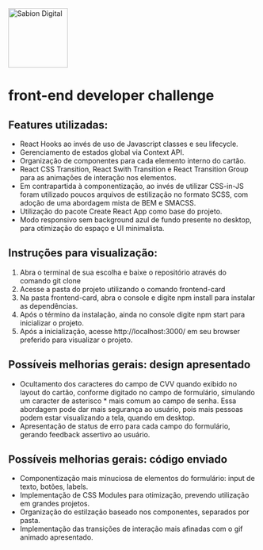 <a href="http://sabion.com.br">
    <img src="https://avatars2.githubusercontent.com/u/26559852?s=200&v=4" alt="Sabion Digital" width="120"/>
</a>

# front-end developer challenge

## Features utilizadas:

- React Hooks ao invés de uso de Javascript classes e seu lifecycle.
- Gerenciamento de estados global via Context API.
- Organização de componentes para cada elemento interno do cartão.
- React CSS Transition, React Swith Transition e React Transition Group para as animações de interação nos elementos.
- Em contrapartida à componentização, ao invés de utilizar CSS-in-JS foram utilizado poucos arquivos de estilização no formato SCSS, com adoção de uma abordagem mista de BEM e SMACSS.
- Utilização do pacote Create React App como base do projeto.
- Modo responsivo sem background azul de fundo presente no desktop, para otimização do espaço e UI minimalista.

## Instruções para visualização:

1. Abra o terminal de sua escolha e baixe o repositório através do comando git clone
2. Acesse a pasta do projeto utilizando o comando frontend-card
3. Na pasta frontend-card, abra o console e digite npm install para instalar as dependências.
4. Após o término da instalação, ainda no console digite npm start para inicializar o projeto.
5. Após a inicialização, acesse http://localhost:3000/ em seu browser preferido para visualizar o projeto.

## Possíveis melhorias gerais: design apresentado

-  Ocultamento dos caracteres do campo de CVV quando exibido no layout do cartão, conforme digitado no campo de formulário, simulando um caracter de asterisco * mais comum ao campo de senha. Essa abordagem pode dar mais segurança ao usuário, pois mais pessoas podem estar visualizando a tela, quando em desktop.
- Apresentação de status de erro para cada campo do formulário, gerando feedback assertivo ao usuário.

## Possíveis melhorias gerais: código enviado

- Componentização mais minuciosa de elementos do formulário: input de texto, botões, labels.
- Implementação de CSS Modules para otimização, prevendo utilização em grandes projetos.
- Organização do estilzação baseado nos componentes, separados por pasta.
- Implementação das transições de interação mais afinadas com o gif animado apresentado.

